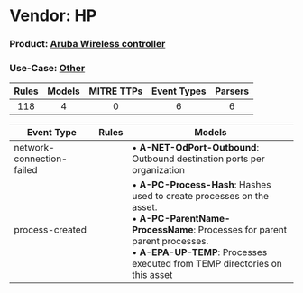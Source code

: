 Vendor: HP
==========
### Product: [Aruba Wireless controller](../ds_hp_aruba_wireless_controller.md)
### Use-Case: [Other](../../../../UseCases/uc_other.md)

| Rules | Models | MITRE TTPs | Event Types | Parsers |
|:-----:|:------:|:----------:|:-----------:|:-------:|
|  118  |   4    |     0      |      6      |    6    |

| Event Type                | Rules | Models                                                                                                                                                                                                                                         |
| ------------------------- | ----- | ---------------------------------------------------------------------------------------------------------------------------------------------------------------------------------------------------------------------------------------------- |
| network-connection-failed |       |  • <b>A-NET-OdPort-Outbound</b>: Outbound destination ports per organization                                                                                                                                                                   |
| process-created           |       |  • <b>A-PC-Process-Hash</b>: Hashes used to create processes on the asset.<br> • <b>A-PC-ParentName-ProcessName</b>: Processes for parent parent processes.<br> • <b>A-EPA-UP-TEMP</b>: Processes executed from TEMP directories on this asset |